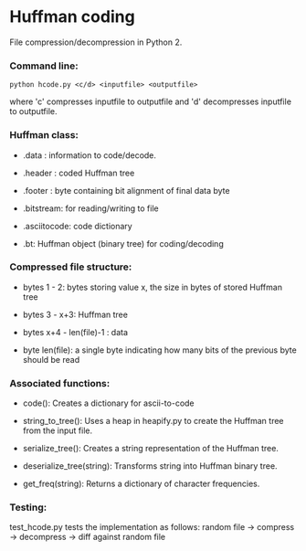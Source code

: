 # Huffman coding
File compression/decompression in Python 2.

### Command line:
```
python hcode.py <c/d> <inputfile> <outputfile>
```

where 'c' compresses inputfile to outputfile and
'd' decompresses inputfile to outputfile.

### Huffman class:

* .data : information to code/decode.

* .header : coded Huffman tree

* .footer : byte containing bit alignment of final data byte

* .bitstream: for reading/writing to file

* .asciitocode: code dictionary

* .bt: Huffman object (binary tree) for coding/decoding

### Compressed file structure:

*  bytes 1 - 2: bytes storing value x, the size in bytes of
  stored Huffman tree
  
*  bytes 3 - x+3: Huffman tree
  
*  bytes x+4 - len(file)-1 : data
  
*  byte len(file): a single byte indicating how many bits of the
   previous byte should be read

### Associated functions:
*  code(): Creates a dictionary for ascii-to-code

*  string_to_tree():
	Uses a heap in heapify.py to create the Huffman tree from the input file.

*  serialize_tree(): Creates a string representation of the Huffman tree.

*  deserialize_tree(string): Transforms string into Huffman binary tree.

*  get_freq(string): Returns a dictionary of character frequencies.

### Testing:

  test_hcode.py tests the implementation as follows: random file -> compress -> decompress -> diff against random file
  
